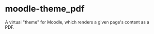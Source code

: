 moodle-theme_pdf
================

A virtual "theme" for Moodle, which renders a given page's content as a PDF.